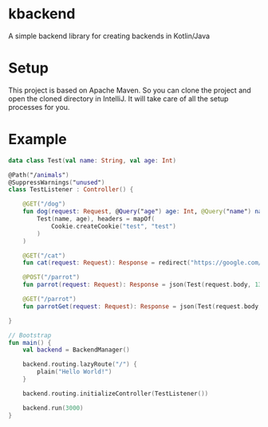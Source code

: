 # kbackend
A simple backend library for creating backends in Kotlin/Java

# Setup
This project is based on Apache Maven. So you can clone the project and open the cloned directory in IntelliJ. It will take care of all the setup processes for you.

# Example
```kotlin
data class Test(val name: String, val age: Int)

@Path("/animals")
@SuppressWarnings("unused")
class TestListener : Controller() {

    @GET("/dog")
    fun dog(request: Request, @Query("age") age: Int, @Query("name") name: String): Response = json(
        Test(name, age), headers = mapOf(
            Cookie.createCookie("test", "test")
        )
    )

    @GET("/cat")
    fun cat(request: Request): Response = redirect("https://google.com/")

    @POST("/parrot")
    fun parrot(request: Request): Response = json(Test(request.body, 1337))

    @GET("/parrot")
    fun parrotGet(request: Request): Response = json(Test(request.body, 17))

}

// Bootstrap
fun main() {
    val backend = BackendManager()

    backend.routing.lazyRoute("/") {
        plain("Hello World!")
    }

    backend.routing.initializeController(TestListener())

    backend.run(3000)
}
```
